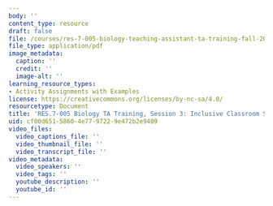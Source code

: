 ```yaml
---
body: ''
content_type: resource
draft: false
file: /courses/res-7-005-biology-teaching-assistant-ta-training-fall-2021/session-3_-inclusive-classroom-shared-document.pdf
file_type: application/pdf
image_metadata:
  caption: ''
  credit: ''
  image-alt: ''
learning_resource_types:
- Activity Assignments with Examples
license: https://creativecommons.org/licenses/by-nc-sa/4.0/
resourcetype: Document
title: 'RES.7-005 Biology TA Training, Session 3: Inclusive Classroom Shared Document'
uid: cf00d651-5860-4e77-9722-9e472b2e9409
video_files:
  video_captions_file: ''
  video_thumbnail_file: ''
  video_transcript_file: ''
video_metadata:
  video_speakers: ''
  video_tags: ''
  youtube_description: ''
  youtube_id: ''
---
```

